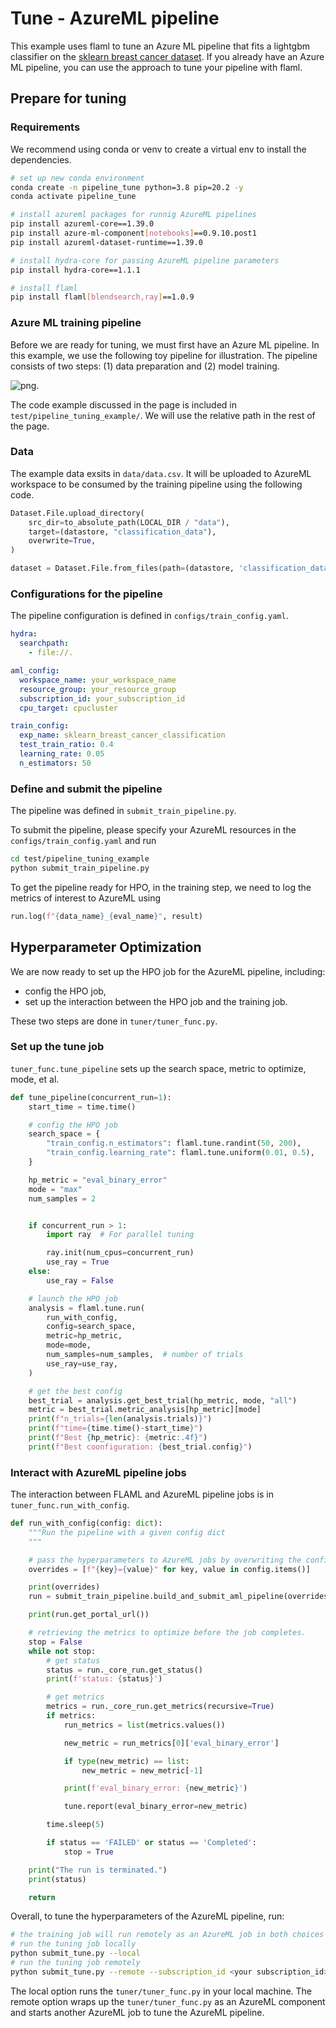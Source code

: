 # Tune - AzureML pipeline

This example uses flaml to tune an Azure ML pipeline that fits a lightgbm classifier on the [sklearn breast cancer dataset](https://archive.ics.uci.edu/ml/datasets/Breast+Cancer+Wisconsin+(Diagnostic)).
If you already have an Azure ML pipeline, you can use the approach to tune your pipeline with flaml.

## Prepare for tuning

### Requirements

We recommend using conda or venv to create a virtual env to install the dependencies.

```bash
# set up new conda environment
conda create -n pipeline_tune python=3.8 pip=20.2 -y
conda activate pipeline_tune

# install azureml packages for runnig AzureML pipelines
pip install azureml-core==1.39.0
pip install azure-ml-component[notebooks]==0.9.10.post1
pip install azureml-dataset-runtime==1.39.0

# install hydra-core for passing AzureML pipeline parameters
pip install hydra-core==1.1.1

# install flaml
pip install flaml[blendsearch,ray]==1.0.9
```

### Azure ML training pipeline

Before we are ready for tuning, we must first have an Azure ML pipeline.
In this example, we use the following toy pipeline for illustration.
The pipeline consists of two steps: (1) data preparation and (2) model training.

![png](images/AzureML_train_pipeline.png).

The code example discussed in the page is included in
`test/pipeline_tuning_example/`.
We will use the relative path in the rest of the page.

### Data

The example data exsits in `data/data.csv`.
It will be uploaded to AzureML workspace to be consumed by the training pipeline
using the following code.

```python
Dataset.File.upload_directory(
    src_dir=to_absolute_path(LOCAL_DIR / "data"),
    target=(datastore, "classification_data"),
    overwrite=True,
)

dataset = Dataset.File.from_files(path=(datastore, 'classification_data'))
```

### Configurations for the pipeline

The pipeline configuration is defined in
`configs/train_config.yaml`.

```yaml
hydra:
  searchpath:
    - file://.

aml_config:
  workspace_name: your_workspace_name
  resource_group: your_resource_group
  subscription_id: your_subscription_id
  cpu_target: cpucluster

train_config:
  exp_name: sklearn_breast_cancer_classification
  test_train_ratio: 0.4
  learning_rate: 0.05
  n_estimators: 50
```

### Define and submit the pipeline

The pipeline was defined in
`submit_train_pipeline.py`.

To submit the pipeline, please specify your AzureML resources
in the `configs/train_config.yaml` and run

```bash
cd test/pipeline_tuning_example
python submit_train_pipeline.py
```

To get the pipeline ready for HPO, in the training step,
we need to log the metrics of interest to AzureML using

```python
run.log(f"{data_name}_{eval_name}", result)
```

## Hyperparameter Optimization

We are now ready to set up the HPO job for the AzureML pipeline, including:

- config the HPO job,
- set up the interaction between the HPO job and the training job.

These two steps are done in `tuner/tuner_func.py`.

### Set up the tune job

`tuner_func.tune_pipeline` sets up the search space, metric to optimize, mode, et al.

```python
def tune_pipeline(concurrent_run=1):
    start_time = time.time()

    # config the HPO job
    search_space = {
        "train_config.n_estimators": flaml.tune.randint(50, 200),
        "train_config.learning_rate": flaml.tune.uniform(0.01, 0.5),
    }

    hp_metric = "eval_binary_error"
    mode = "max"
    num_samples = 2


    if concurrent_run > 1:
        import ray  # For parallel tuning

        ray.init(num_cpus=concurrent_run)
        use_ray = True
    else:
        use_ray = False

    # launch the HPO job
    analysis = flaml.tune.run(
        run_with_config,
        config=search_space,
        metric=hp_metric,
        mode=mode,
        num_samples=num_samples,  # number of trials
        use_ray=use_ray,
    )

    # get the best config
    best_trial = analysis.get_best_trial(hp_metric, mode, "all")
    metric = best_trial.metric_analysis[hp_metric][mode]
    print(f"n_trials={len(analysis.trials)}")
    print(f"time={time.time()-start_time}")
    print(f"Best {hp_metric}: {metric:.4f}")
    print(f"Best coonfiguration: {best_trial.config}")
```

### Interact with AzureML pipeline jobs

The interaction between FLAML and AzureML pipeline jobs is in `tuner_func.run_with_config`.

```python
def run_with_config(config: dict):
    """Run the pipeline with a given config dict
    """

    # pass the hyperparameters to AzureML jobs by overwriting the config file.
    overrides = [f"{key}={value}" for key, value in config.items()]

    print(overrides)
    run = submit_train_pipeline.build_and_submit_aml_pipeline(overrides)

    print(run.get_portal_url())

    # retrieving the metrics to optimize before the job completes.
    stop = False
    while not stop:
        # get status
        status = run._core_run.get_status()
        print(f'status: {status}')

        # get metrics
        metrics = run._core_run.get_metrics(recursive=True)
        if metrics:
            run_metrics = list(metrics.values())

            new_metric = run_metrics[0]['eval_binary_error']

            if type(new_metric) == list:
                new_metric = new_metric[-1]

            print(f'eval_binary_error: {new_metric}')

            tune.report(eval_binary_error=new_metric)

        time.sleep(5)

        if status == 'FAILED' or status == 'Completed':
            stop = True

    print("The run is terminated.")
    print(status)

    return
```

Overall, to tune the hyperparameters of the AzureML pipeline, run:

```bash
# the training job will run remotely as an AzureML job in both choices
# run the tuning job locally 
python submit_tune.py --local
# run the tuning job remotely
python submit_tune.py --remote --subscription_id <your subscription_id> --resource_group <your resource_group> --workspace <your workspace>
```

The local option runs the `tuner/tuner_func.py` in your local machine.
The remote option wraps up the `tuner/tuner_func.py` as an AzureML component and
starts another AzureML job to tune the AzureML pipeline.
